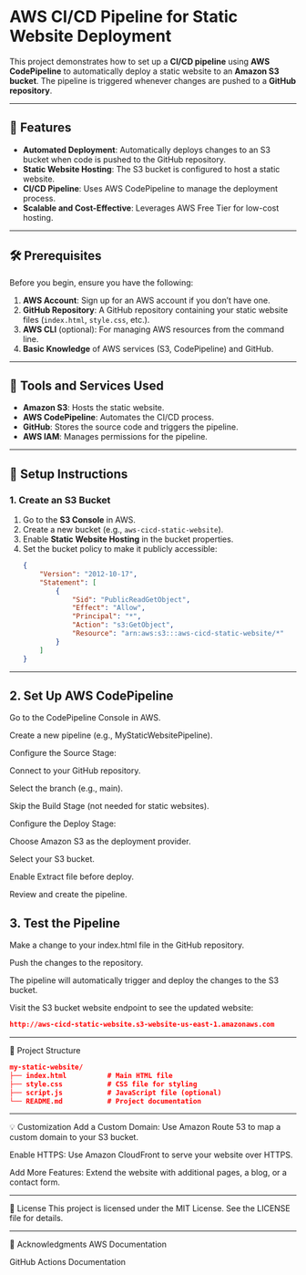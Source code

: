 # AWS CI/CD Pipeline for Static Website Deployment

This project demonstrates how to set up a **CI/CD pipeline** using **AWS CodePipeline** to automatically deploy a static website to an **Amazon S3 bucket**. The pipeline is triggered whenever changes are pushed to a **GitHub repository**.

---

## 🚀 Features

- **Automated Deployment**: Automatically deploys changes to an S3 bucket when code is pushed to the GitHub repository.
- **Static Website Hosting**: The S3 bucket is configured to host a static website.
- **CI/CD Pipeline**: Uses AWS CodePipeline to manage the deployment process.
- **Scalable and Cost-Effective**: Leverages AWS Free Tier for low-cost hosting.

---

## 🛠️ Prerequisites

Before you begin, ensure you have the following:

1. **AWS Account**: Sign up for an AWS account if you don’t have one.
2. **GitHub Repository**: A GitHub repository containing your static website files (`index.html`, `style.css`, etc.).
3. **AWS CLI** (optional): For managing AWS resources from the command line.
4. **Basic Knowledge** of AWS services (S3, CodePipeline) and GitHub.

---

## 🧰 Tools and Services Used

- **Amazon S3**: Hosts the static website.
- **AWS CodePipeline**: Automates the CI/CD process.
- **GitHub**: Stores the source code and triggers the pipeline.
- **AWS IAM**: Manages permissions for the pipeline.

---

## 🚀 Setup Instructions

### 1. Create an S3 Bucket
1. Go to the **S3 Console** in AWS.
2. Create a new bucket (e.g., `aws-cicd-static-website`).
3. Enable **Static Website Hosting** in the bucket properties.
4. Set the bucket policy to make it publicly accessible:
   ```json
   {
       "Version": "2012-10-17",
       "Statement": [
           {
               "Sid": "PublicReadGetObject",
               "Effect": "Allow",
               "Principal": "*",
               "Action": "s3:GetObject",
               "Resource": "arn:aws:s3:::aws-cicd-static-website/*"
           }
       ]
   }

---

## 2. Set Up AWS CodePipeline
Go to the CodePipeline Console in AWS.

Create a new pipeline (e.g., MyStaticWebsitePipeline).

Configure the Source Stage:

Connect to your GitHub repository.

Select the branch (e.g., main).

Skip the Build Stage (not needed for static websites).

Configure the Deploy Stage:

Choose Amazon S3 as the deployment provider.

Select your S3 bucket.

Enable Extract file before deploy.

Review and create the pipeline.

## 3. Test the Pipeline
Make a change to your index.html file in the GitHub repository.

Push the changes to the repository.

The pipeline will automatically trigger and deploy the changes to the S3 bucket.

Visit the S3 bucket website endpoint to see the updated website:

```json
http://aws-cicd-static-website.s3-website-us-east-1.amazonaws.com
```
---

📂 Project Structure
```json
my-static-website/
├── index.html          # Main HTML file
├── style.css           # CSS file for styling
├── script.js           # JavaScript file (optional)
└── README.md           # Project documentation
```
---
💡 Customization
Add a Custom Domain: Use Amazon Route 53 to map a custom domain to your S3 bucket.

Enable HTTPS: Use Amazon CloudFront to serve your website over HTTPS.

Add More Features: Extend the website with additional pages, a blog, or a contact form.

---

📜 License
This project is licensed under the MIT License. See the LICENSE file for details.

---

🙏 Acknowledgments
AWS Documentation

GitHub Actions Documentation
